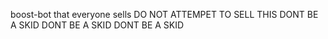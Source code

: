  boost-bot
 that everyone sells
 DO NOT ATTEMPET TO SELL THIS
 DONT BE A SKID
  DONT BE A SKID DONT BE A SKID
  
